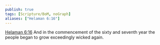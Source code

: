 ```yaml
---
publish: true
tags: [Scripture/BoM, noGraph]
aliases: ["Helaman 6:16"]
---
```

[Helaman 6:16](https://churchofjesuschrist.org/study/scriptures/bofm/hel/6?lang=eng&id=p16#p16) And in the commencement of the sixty and seventh year the people began to grow exceedingly wicked again.
